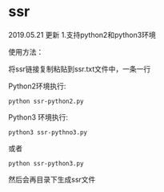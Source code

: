 # ssr

2019.05.21 更新
1.支持python2和python3环境

使用方法：

将ssr链接复制粘贴到ssr.txt文件中，一条一行

Python2环境执行:

```
python ssr-python2.py
```

Python3 环境执行:

```
python3 ssr-pythno3.py
```

或者

```
python ssr-python3.py
```

然后会再目录下生成ssr文件
